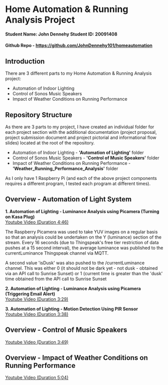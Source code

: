 # Home Automation & Running Analysis Project

#### Student Name: John Dennehy Student ID: 20091408

#### Github Repo - https://github.com/JohnDennehy101/homeautomation

## Introduction
There are 3 different parts to my Home Automation & Running Analysis project:
- Automation of Indoor Lighting
- Control of Sonos Music Speakers
- Impact of Weather Conditions on Running Performance

## Repository Structure
As there are 3 parts to my project, I have created an individual folder for each project section with the additional documentation (project proposal, project submission document and project pictorial and informational flow slides) located at the root of the repository.

- Automation of Indoor Lighting - **'Automation of Lighting'** folder
- Control of Sonos Music Speakers - **'Control of Music Speakers'** folder
- Impact of Weather Conditions on Running Performance - **'Weather_Running_Performance_Analysis'** folder

As I only have 1 Raspberry Pi (and each of the above project components requires a different program, I tested each program at different times).

## Overview - Automation of Light System
**1. Automation of Lighting - Luminance Analysis using Picamera (Turning on Kasa Plug)**\
[Youtube Video (Duration 4:46)](https://youtu.be/V9ObKrVNxlw)

The Raspberry Picamera was used to take YUV images on a regular basis so that an analysis could be undertaken on the Y (luminance) section of the stream. Every 16 seconds (due to Thingspeak's free tier restriction of data pushes at a 15 second interval), the average luminance was published to the currentLuminance Thingspeak channel via MQTT.

A second value 'isDusk' was also pushed to the /currentLuminance channel. This was either 0 (it should not be dark yet - not dusk - obtained via an API call to Sunrise Sunset) or 1 (current time is greater than the 'dusk' time obtained from the API call to Sunrise Sunset



**2. Automation of Lighting - Luminance Analysis using Picamera (Triggering Email Alert)**\
[Youtube Video (Duration 3:29)](https://youtu.be/VFEnA1YMHIs)

**3. Automation of Lighting - Motion Detection Using PIR Sensor**\
[Youtube Video (Duration 3:38)](https://youtu.be/C8Rj6ve0Dhw)

## Overview - Control of Music Speakers
[Youtube Video (Duration 3:49)](https://youtu.be/NlQggL6Z9zg)

## Overview - Impact of Weather Conditions on Running Performance
[Youtube Video (Duration 5:04)](https://youtu.be/C_OercAVljs)

